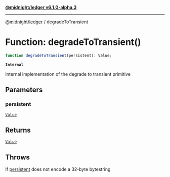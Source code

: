 [**@midnight/ledger v6.1.0-alpha.3**](../README.md)

***

[@midnight/ledger](../globals.md) / degradeToTransient

# Function: degradeToTransient()

```ts
function degradeToTransient(persistent): Value;
```

**`Internal`**

Internal implementation of the degrade to transient primitive

## Parameters

### persistent

[`Value`](../type-aliases/Value.md)

## Returns

[`Value`](../type-aliases/Value.md)

## Throws

If [persistent](#degradetotransient) does not encode a 32-byte bytestring
